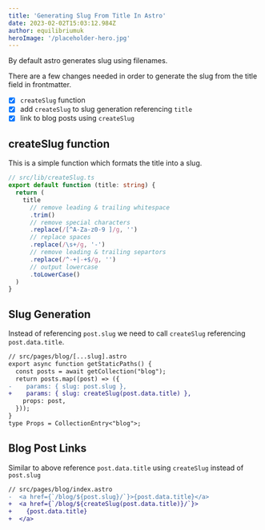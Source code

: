 ```yaml
---
title: 'Generating Slug From Title In Astro'
date: 2023-02-02T15:03:12.984Z
author: equilibriumuk
heroImage: '/placeholder-hero.jpg'
---
```


By default astro generates slug using filenames.

There are a few changes needed in order to generate the slug from the title field in frontmatter.

- [x] `createSlug` function
- [x] add `createSlug` to slug generation referencing `title`
- [x] link to blog posts using `createSlug`

## createSlug function

This is a simple function which formats the title into a slug.

```ts
// src/lib/createSlug.ts
export default function (title: string) {
  return (
    title
      // remove leading & trailing whitespace
      .trim()
      // remove special characters
      .replace(/[^A-Za-z0-9 ]/g, '')
      // replace spaces
      .replace(/\s+/g, '-')
      // remove leading & trailing separtors
      .replace(/^-+|-+$/g, '')
      // output lowercase
      .toLowerCase()
  )
}
```

## Slug Generation

Instead of referencing `post.slug` we need to call `createSlug` referencing `post.data.title`.

```diff
// src/pages/blog/[...slug].astro
export async function getStaticPaths() {
  const posts = await getCollection("blog");
  return posts.map((post) => ({
-    params: { slug: post.slug },
+    params: { slug: createSlug(post.data.title) },
    props: post,
  }));
}
type Props = CollectionEntry<"blog">;
```

## Blog Post Links

Similar to above reference `post.data.title` using `createSlug` instead of `post.slug`

```diff
// src/pages/blog/index.astro
-  <a href={`/blog/${post.slug}/`}>{post.data.title}</a>
+  <a href={`/blog/${createSlug(post.data.title)}/`}>
+    {post.data.title}
+  </a>
```
